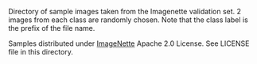 Directory of sample images taken from the Imagenette validation set. 2 images from each class are randomly chosen. Note that the class label is the prefix of the file name. 

Samples distributed under [ImageNette](https://github.com/fastai/imagenette) Apache 2.0 License. See LICENSE file in this directory. 